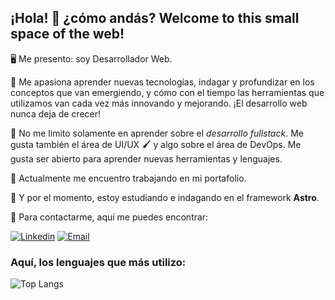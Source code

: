 ## ¡Hola! 👋 ¿cómo andás? Welcome to this small space of the web!

🖥️ Me presento: soy Desarrollador Web. 

📘 Me apasiona aprender nuevas tecnologías, indagar y profundizar en los conceptos que van emergiendo, y cómo con el tiempo las herramientas que utilizamos van cada vez más innovando y mejorando. ¡El desarrollo web nunca deja de crecer!

📔 No me limito solamente en aprender sobre el _desarrollo fullstack_. Me gusta también el área de UI/UX 🖌️ y algo sobre el área de DevOps. Me gusta ser abierto para aprender nuevas herramientas y lenguajes.

🔭 Actualmente me encuentro trabajando en mi portafolio.

🌱 Y por el momento, estoy estudiando e indagando en el framework **Astro**.

💬 Para contactarme, aquí me puedes encontrar:

[![Linkedin](https://img.shields.io/badge/linkedin-0A66C2?style=for-the-badge&logo=linkedin&logoColor=white)](https://www.linkedin.com/in/elias-pereyra-gomez/)
[![Email](https://img.shields.io/badge/Email-005FF9?style=for-the-badge&logo=maildotru&logoColor=white)](mailto:EliasPereyra_Gomez@hotmail.com)

### Aquí, los lenguajes que más utilizo: 

![Top Langs](https://github-readme-stats.vercel.app/api/top-langs/?username=eliaspereyra&langs_count=8&layout=compact&hide_border=true&theme=react&bg_color=191E27)

<!--
- 
- 
- 👯 I’m looking to collaborate on ...
- 🤔 I’m looking for help with ...
- 💬 Ask me about ...

- 😄 Pronouns: ...
- ⚡ Fun fact: ...
-->
